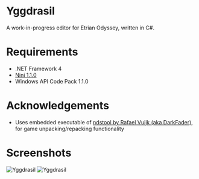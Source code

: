 Yggdrasil
=========

A work-in-progress editor for Etrian Odyssey, written in C#.

Requirements
============

* .NET Framework 4
* [Nini 1.1.0](http://nini.sourceforge.net/)
* Windows API Code Pack 1.1.0

Acknowledgements
================

* Uses embedded executable of [ndstool by Rafael Vuijk (aka DarkFader)](http://www.darkfader.net/ds/), for game unpacking/repacking functionality

Screenshots
===========

![Yggdrasil](http://i.imgur.com/fUnYuvy.png)
![Yggdrasil](http://i.imgur.com/4Dpa67o.png)
